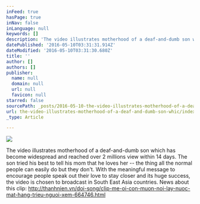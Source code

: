 ```yaml
---
inFeed: true
hasPage: true
inNav: false
inLanguage: null
keywords: []
description: 'The video illustrates motherhood of a deaf-and-dumb son which has become widespread and reached over 2 millions view within 14 days. The son tried his best to tell his mom that he loves her – the thing all the normal people can easily do but they don’t. With the meaningful message to encourage people speak out their love to stay closer and its huge success, the video is chosen to broadcast in South East Asia countries. News about this clip: http://thanhnien.vn/doi-song/clip-me-oi-con-muon-noi-lay-nuoc-mat-hang-trieu-nguoi-xem-664746.html'
datePublished: '2016-05-10T03:31:31.914Z'
dateModified: '2016-05-10T03:31:30.680Z'
title: ''
author: []
authors: []
publisher:
  name: null
  domain: null
  url: null
  favicon: null
starred: false
sourcePath: _posts/2016-05-10-the-video-illustrates-motherhood-of-a-deaf-and-dumb-son-whic.md
url: the-video-illustrates-motherhood-of-a-deaf-and-dumb-son-whic/index.html
_type: Article

---
```

![](https://the-grid-user-content.s3-us-west-2.amazonaws.com/034dc075-3099-4a7d-983a-e424a837b0be.jpg)

The video illustrates motherhood of a deaf-and-dumb son which has become widespread and reached over 2 millions view within 14 days. The son tried his best to tell his mom that he loves her -- the thing all the normal people can easily do but they don't. With the meaningful message to encourage people speak out their love to stay closer and its huge success, the video is chosen to broadcast in South East Asia countries. News about this clip: http://thanhnien.vn/doi-song/clip-me-oi-con-muon-noi-lay-nuoc-mat-hang-trieu-nguoi-xem-664746.html